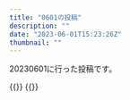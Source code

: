 ```yaml
---
title: "0601の投稿"
description: ""
date: "2023-06-01T15:23:26Z"
thumbnail: ""
---
```

20230601に行った投稿です。
<!--more-->
{{<othersns text="この辺はこのチームの仕事じゃないと思うんだよなあ" url="https://qunagi.qunagi.net/notice/AWEWn9YsVLVMCFZhOi" screenname="jme/k.h" date="2023-06-01T02:23:24.000Z">}}
{{<othersns text="上手く行ってない感がすごいいやだなあ<br/>なんかリセットしてうまくいくようにしてほしいんだけどなあ" url="https://qunagi.qunagi.net/notice/AWEWkWsPMbH7dcSUi0" screenname="jme/k.h" date="2023-06-01T02:22:56.000Z">}}
